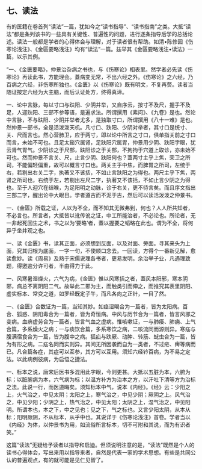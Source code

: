 ## 七、读法

有的医籍在卷首列“读法”一篇，犹如今之“读书指导”、“读书指南”之类。大抵“读法”都是条列该书的一些具有关键性、普遍性的问题，进行逐条指导后学的总括论述。读法一般都是学者的心得体会与理解，对于读者很有帮助。如清•陈修园《伤寒论浅注》、《金匮要略浅注》均有“读法”一篇。兹举其《金匮要略浅注•读法》一篇，以示其例。

“一、《金匮要略》，仲景治杂病之书也，与《伤寒论》相表里。然学者必先读《伤寒论》再读此书，方能理会。蓋病变无常，不出六经之外。《伤寒论》之六经，乃百病之六经，非伤寒所独也。《金匮》以《伤寒论》既有明文，不复再赘。读者当随证按定六经为大主脑，而后认证处方，终得真谛。

一、论中言脉，每以寸口与趺阳、少阴并举，又自序云，按寸不及尺，握手不及足，人迎趺阳、三部不参等语，是遍求法。所谓撰用《素问》、《九卷》是也。然论中言脉，不与趺阳、少阴并举者尤多，是独取寸口，所谓撰用《八十一难》是也。然仲景一部书，全是活泼泼天机。凡寸口、趺阳、少阴对举者，其寸口是统寸、关、尺而言也。然心营肺卫，应于两寸，即以论中所言之寸口，俱单指关前之寸口而言，未始不可也。且足太谿穴属肾，足趺阳穴属胃，仲景用少阴、趺阳字眼，犹云肾气胃气。少阴诊之于尺部，趺阳诊之于关部，不拘拘于穴道上取诊，亦未始不可也。然而仲景不言关、尺，止言少阴、趺阳何也？蓋两寸主乎上焦，荣卫之所司，不能偏轻偏重，故可以概言寸口也。两关主乎中焦，而脾胃之所司，左统于右，若剔出右关二字，执著又不该括，不如止言趺阳之为得也。两尺主乎下焦，两肾之所司也，右统于左，若剔出左尺二字，执著又不该括，不如止言少阴之为得也。至于人迎穴在结喉，为足阳明之动脉，诊于右关，更不待言矣。而且序文指出三部二字，醒出论中大眼目。学者遵古而不泥于古，然后可以读活泼泼之仲景书。

一、《金匮》所载之证，人以为不全，而不知其无微弗到，何也？人人所共知者，不必言也。所言者，大抵皆以讹传讹之证，中工所能治者，不必论也。所论者，无一非起死回生之术，书之以为‘要略’者，蓋以握要之韬略在此也。谓为不全，将何异乎坐井观之也。

一、读《金匮》书，读其正面，必须想到反面，以及对面、旁面。寻其来头为上面，究其归根为底面，一字一句，不使顺口念去。一回读，方得个一番新见解，愈读愈妙。读《周易》及熟于宋儒说理各书者，更易发明。余治举子业，凡遇理致题，得邀逾分许可者，半由得力于此。

一、风寒暑湿燥火，六气为病，《金匮》惟以风寒括之者，蓋风本阳邪，寒本阴邪，病总不离阴阳二气。故举此二邪为主，而触类引而伸之，而推究其表里阴阳、虚实标本、常变之道，如罗经既定子午，而凡各向之正针，一目了然。

一、《金匮》合数证为一篇，当知其妙。如痉湿暍合为一篇者，皆为太阳病。百合、狐惑、阴阳毒合为一篇者，皆为奇恒病。中风与历节合为一篇者，皆言风邪之变病。血痹虚劳合为一篇者，皆言气血之虚病。惟咳嗽证，一与肺痿、肺痈、上气合篇，多系燥火之病；一与痰饮合篇，多系寒饮之病，二咳流同而源则异。寒疝与腹满宿食合为一篇，皆为腹中之病。狐疝与趺厥、动肿、转筋、蚘虫合为一篇，皆为有形之病。二疝名同而实则异。其间无所因袭而自为一类者，不过疟、痺等病而已。凡合篇各症，其症可以互参，其方可以互用。须知六经钤百病，为不易之定法。以此病例彼病，为启悟之捷法。

一、标本之说，唐宋后医书多混用此字眼，今则更甚。大抵以五脏为本，六腑为标；以脏腑病为本，六气病为标；以温方补方为治本之方，以汗吐下清等方为治标之法。此说一行，而医道晦矣。须知标本中气，说本《内经》。《经》云：少阳之上，火气治之，中见太阴；太阳之上，寒气治之，中见少阴；厥阴之上。风气治之，中见少阳；少阴之上，热气治之，中见太阳；太阴之上，湿气治之，中见阳明。所谓本也，本之下，中之见也；见之下，气之标也。又言少阳太阴，从本从标；阳明厥阴，不从标本，从乎中也。其说详于《伤寒论浅注》首卷。学者当以《内经》为体，以仲景书为用，如流俗所言标本，切不可附和其说，而为有识者笑。”

这篇“读法”无疑给予读者以指导和启迪。但须说明注意的是，“读法”既然是个人的读书心得体会，写出来用以指导来者，自然是代表一家的学术思想。有些是共同公认的普遍观点，有的就可能是见仁见智了。